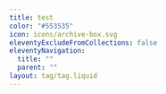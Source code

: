 ```yaml
---
title: test
color: "#553535"
icon: icons/archive-box.svg
eleventyExcludeFromCollections: false
eleventyNavigation:
  title: ""
  parent: ""
layout: tag/tag.liquid
---
```

